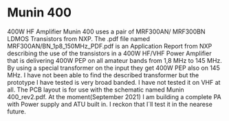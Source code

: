# Munin 400
 400W HF Amplifier
Munin 400 uses a pair of MRF300AN/ MRF300BN LDMOS Transistors from NXP. The .pdf file named MRF300AN/BN_1p8_150MHz_PDF.pdf is an Application Report from NXP describing the use of the transistors in a 400W HF/VHF Power Amplifier that is delivering 400W PEP on all amateur bands from 1,8 MHz to 145 MHz. By using a special transformer on the input they get 400W PEP also on 145 MHz. I have not been able to find the described transformer but the prototype I have tested is very broad banded. I have not tested it on VHF at all.
The PCB layout is for use with the schematic named Munin 400_rev2.pdf. At the moment(September 2021) I am building a complete PA with Power supply and ATU built in. I reckon that I´ll test it in the nearese future.

